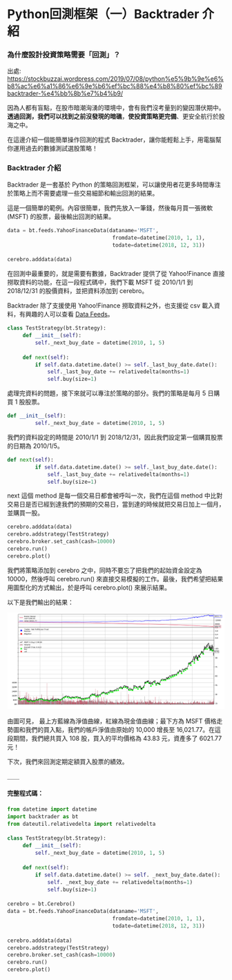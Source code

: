 # Python回測框架（一）Backtrader 介紹

### **為什麼設計投資策略需要「回測」？**

出處: https://stockbuzzai.wordpress.com/2019/07/08/python%e5%9b%9e%e6%b8%ac%e6%a1%86%e6%9e%b6%ef%bc%88%e4%b8%80%ef%bc%89backtrader-%e4%bb%8b%e7%b4%b9/



因為人都有盲點，在股市暗潮洶湧的環境中，會有我們沒考量到的變因潛伏期中。**透過回測，我們可以找到之前沒發現的暗礁**，**使投資策略更完備**、更安全航行於股海之中。

在這邊介紹一個能簡單操作回測的程式 Backtrader，讓你能輕鬆上手，用電腦幫你運用過去的數據測試選股策略！

### **Backtrader 介紹**

Backtrader 是一套基於 Python 的策略回測框架，可以讓使用者花更多時間專注於策略上而不需要處理一些交易細節和輸出回測的結果。

這是一個簡單的範例。內容很簡單，我們先放入一筆錢，然後每月買一張微軟 (MSFT) 的股票，最後輸出回測的結果。

```python
data = bt.feeds.YahooFinanceData(dataname='MSFT',
                                  fromdate=datetime(2010, 1, 1),
                                  todate=datetime(2018, 12, 31))
  
cerebro.adddata(data) 
```

在回測中最重要的，就是需要有數據，Backtrader 提供了從 Yahoo!Finance 直接撈取資料的功能，在這一段程式碼中，我們下載 MSFT 從 2010/1/1 到 2018/12/31 的股價資料，並把資料添加到 cerebro。

Backtrader 除了支援使用 Yahoo!Finance 撈取資料之外，也支援從 csv 載入資料，有興趣的人可以查看 [Data Feeds](https://www.backtrader.com/docu/datafeed/)。

```python
class TestStrategy(bt.Strategy):
     def __init__(self):
         self._next_buy_date = datetime(2010, 1, 5)
  
     def next(self):
         if self.data.datetime.date() >= self._last_buy_date.date():
             self._last_buy_date += relativedelta(months=1)
             self.buy(size=1)  
```

處理完資料的問題，接下來就可以專注於策略的部分。我們的策略是每月 5 日購買 1 股股票。

```python
def __init__(self):
         self._next_buy_date = datetime(2010, 1, 5)
```

我們的資料設定的時間是 2010/1/1 到 2018/12/31，因此我們設定第一個購買股票的日期為 2010/1/5。

```python
def next(self):
         if self.data.datetime.date() >= self._last_buy_date.date():
             self._last_buy_date += relativedelta(months=1)
             self.buy(size=1)  
```

next 這個 method 是每一個交易日都會被呼叫一次，我們在這個 method 中比對交易日是否已經到達我們的預期的交易日，當到達的時候就把交易日加上一個月，並購買一股。

```python
cerebro.adddata(data) 
cerebro.addstrategy(TestStrategy)
cerebro.broker.set_cash(cash=10000)
cerebro.run()
cerebro.plot()
```

我們將策略添加到 cerebro 之中，同時不要忘了把我們的起始資金設定為 10000，然後呼叫 cerebro.run() 來直接交易模擬的工作。最後，我們希望把結果用圖型化的方式輸出，於是呼叫 cerebro.plot() 來展示結果。

以下是我們輸出的結果：

![img](../images/michael_python1_figure.png)

由圖可見， 最上方藍線為淨值曲線，紅線為現金值曲線；最下方為 MSFT 價格走勢圖和我們的買入點，我們的帳戶淨值由原始的 10,000 增長至 16,021.77。在這段期間，我們總共買入 108 股，買入的平均價格為 43.83 元，資產多了 6021.77 元！

下次，我們來回測定期定額買入股票的績效。

＿＿

#### **完整程式碼：**

```python
from datetime import datetime
import backtrader as bt
from dateutil.relativedelta import relativedelta
  
class TestStrategy(bt.Strategy):
     def __init__(self):
         self._next_buy_date = datetime(2010, 1, 5)
  
     def next(self):
         if self.data.datetime.date() >= self. _next_buy_date.date():
             self. _next_buy_date += relativedelta(months=1)
             self.buy(size=1)
  
cerebro = bt.Cerebro()
data = bt.feeds.YahooFinanceData(dataname='MSFT',
                                  fromdate=datetime(2010, 1, 1),
                                  todate=datetime(2018, 12, 31))
  
cerebro.adddata(data) 
cerebro.addstrategy(TestStrategy)
cerebro.broker.set_cash(cash=10000)
cerebro.run()
cerebro.plot() 
```